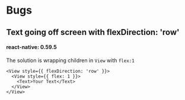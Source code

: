 # Bugs

## Text going off screen with flexDirection: 'row'

#### react-native: 0.59.5

The solution is wrapping children in `View`  with `flex:1`

```text
<View style={{ flexDirection: 'row' }}>
  <View style={{ flex: 1 }}>
    <Text>Your Text</Text>
  </View>
</View>
```

